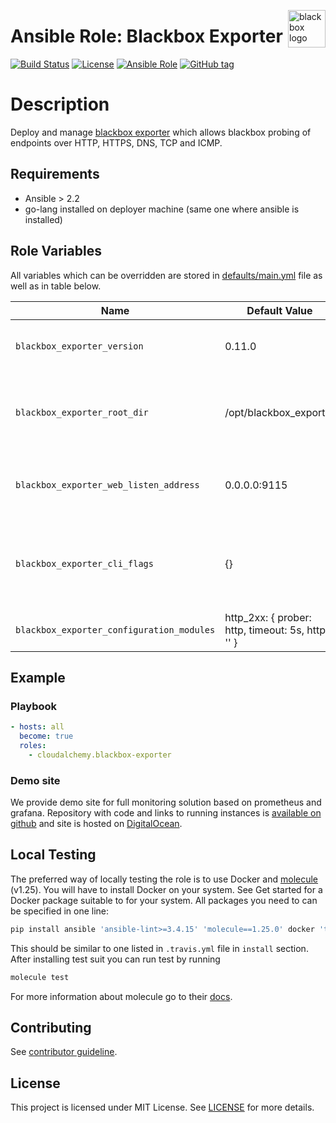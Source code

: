 <p><img src="http://jacobsmedia.com/wp-content/uploads/2015/08/black-box-edit.png" alt="blackbox logo" title="blackbox" align="right" height="60" /></p>

# Ansible Role: Blackbox Exporter

[![Build Status](https://travis-ci.org/cloudalchemy/ansible-blackbox-exporter.svg?branch=master)](https://travis-ci.org/cloudalchemy/ansible-blackbox-exporter)
[![License](https://img.shields.io/badge/license-MIT%20License-brightgreen.svg)](https://opensource.org/licenses/MIT)
[![Ansible Role](https://img.shields.io/badge/ansible%20role-cloudalchemy.blackboxexporter-blue.svg)](https://galaxy.ansible.com/cloudalchemy/blackbox-exporter/)
[![GitHub tag](https://img.shields.io/github/tag/cloudalchemy/ansible-blackbox-exporter.svg)](https://github.com/cloudalchemy/ansible-blackbox-exporter/tags)

# Description

Deploy and manage [blackbox exporter](https://github.com/prometheus/blackbox_exporter) which allows blackbox probing of endpoints over HTTP, HTTPS, DNS, TCP and ICMP.

## Requirements

- Ansible > 2.2
- go-lang installed on deployer machine (same one where ansible is installed)

## Role Variables

All variables which can be overridden are stored in [defaults/main.yml](defaults/main.yml) file as well as in table below.

| Name           | Default Value | Description                        |
| -------------- | ------------- | -----------------------------------|
| `blackbox_exporter_version` | 0.11.0 | Blackbox exporter package version |
| `blackbox_exporter_root_dir` | /opt/blackbox_exporter | Path to directory with blackbox exporter binary file |
| `blackbox_exporter_web_listen_address` | 0.0.0.0:9115 | Address on which blackbox exporter will be listening |
| `blackbox_exporter_cli_flags` | {} | Additional configuration flags passed to blackbox exporter binary at startup |
| `blackbox_exporter_configuration_modules` | http_2xx: { prober: http, timeout: 5s, http: '' } | |

## Example

### Playbook

```yaml
- hosts: all
  become: true
  roles:
    - cloudalchemy.blackbox-exporter
```

### Demo site

We provide demo site for full monitoring solution based on prometheus and grafana. Repository with code and links to running instances is [available on github](https://github.com/cloudalchemy/demo-site) and site is hosted on [DigitalOcean](https://digitalocean.com).

## Local Testing

The preferred way of locally testing the role is to use Docker and [molecule](https://github.com/metacloud/molecule) (v1.25). You will have to install Docker on your system. See Get started for a Docker package suitable to for your system.
All packages you need to can be specified in one line:
```sh
pip install ansible 'ansible-lint>=3.4.15' 'molecule==1.25.0' docker 'testinfra>=1.7.0,<=1.10.1'
```
This should be similar to one listed in `.travis.yml` file in `install` section. 
After installing test suit you can run test by running
```sh
molecule test
```
For more information about molecule go to their [docs](http://molecule.readthedocs.io/en/stable-1.25/).

## Contributing

See [contributor guideline](CONTRIBUTING.md).

## License

This project is licensed under MIT License. See [LICENSE](/LICENSE) for more details.
